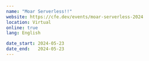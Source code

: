 ```yaml
---
name: "Moar Serverless!!"
website: https://cfe.dev/events/moar-serverless-2024
location: Virtual
online: true
lang: English

date_start: 2024-05-23
date_end:   2024-05-23
---
```

